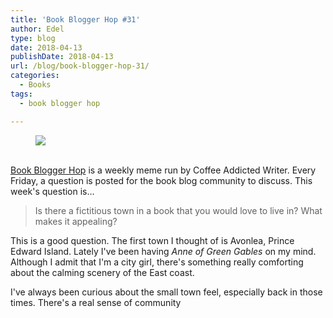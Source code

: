 ```yaml
---
title: 'Book Blogger Hop #31'
author: Edel
type: blog
date: 2018-04-13
publishDate: 2018-04-13
url: /blog/book-blogger-hop-31/
categories:
  - Books
tags:
  - book blogger hop

---
```

<figure><a rel="_nofollow" href="http://www.coffeeaddictedwriter.com/p/blog-page.html"><img src="https://i1.wp.com/3.bp.blogspot.com/-2bKizvp-A9w/WEjGAM4OjJI/AAAAAAAAV50/nU3xHQNtvSQQ8dRsB8OueG061E99KPrYACLcB/s1600/Book%2BBlogger%2BHop%2B%2528Final%2529.png?w=663&#038;ssl=1" data-recalc-dims="1" /></a></figure> 

<a rel="_nofollow" href="http://www.coffeeaddictedwriter.com/p/blog-page.html"></a>

<a rel="_nofollow" href="http://www.coffeeaddictedwriter.com/p/blog-page.html"><br /> </a><a rel="_nofollow" href="http://www.coffeeaddictedwriter.com/p/blog-page.html">Book Blogger Hop</a> is a weekly meme run by Coffee Addicted Writer. Every Friday, a question is posted for the book blog community to discuss. This week's question is&#8230;

> Is there a fictitious town in a book that you would love to live in? What makes it appealing?

This is a good question. The first town I thought of is Avonlea, Prince Edward Island. Lately I've been having *Anne of Green Gables* on my mind. Although I admit that I'm a city girl, there's something really comforting about the calming scenery of the East coast.

I've always been curious about the small town feel, especially back in those times. There's a real sense of community 
